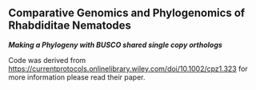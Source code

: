 ## Comparative Genomics and Phylogenomics of Rhabdiditae Nematodes ###

***Making a Phylogeny with BUSCO shared single copy orthologs***

Code was derived from https://currentprotocols.onlinelibrary.wiley.com/doi/10.1002/cpz1.323 for more information please read their paper.
